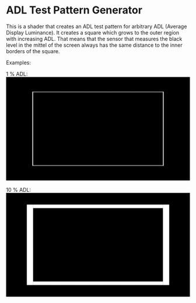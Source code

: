 # ADL Test Pattern Generator
This is a shader that creates an ADL test pattern for arbitrary ADL (Average Display Luminance). It creates a square which grows to the outer region with increasing ADL. That means that the sensor that measures the black level in the mittel of the screen always has the same distance to the inner borders of the square.

Examples:

1 % ADL:
![Alt text](1%.png)

10 % ADL:
![Alt text](10%.png)
